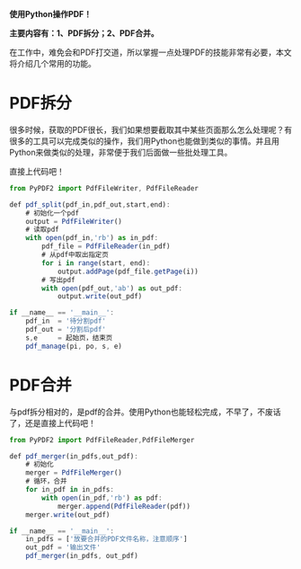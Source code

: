 **使用Python操作PDF！**

**主要内容有：1、PDF拆分；2、PDF合并。**

在工作中，难免会和PDF打交道，所以掌握一点处理PDF的技能非常有必要，本文将介绍几个常用的功能。

# **PDF拆分**

很多时候，获取的PDF很长，我们如果想要截取其中某些页面那么怎么处理呢？有很多的工具可以完成类似的操作，我们用Python也能做到类似的事情。并且用Python来做类似的处理，非常便于我们后面做一些批处理工具。

直接上代码吧！

```javascript
from PyPDF2 import PdfFileWriter, PdfFileReader

def pdf_split(pdf_in,pdf_out,start,end):
    # 初始化一个pdf
    output = PdfFileWriter()
    # 读取pdf
    with open(pdf_in,'rb') as in_pdf:
        pdf_file = PdfFileReader(in_pdf)
        # 从pdf中取出指定页
        for i in range(start, end):
            output.addPage(pdf_file.getPage(i))
        # 写出pdf
        with open(pdf_out,'ab') as out_pdf:
            output.write(out_pdf)

if __name__ == '__main__':
    pdf_in  = '待分割pdf'
    pdf_out = '分割后pdf'
    s,e     = 起始页，结束页
    pdf_manage(pi, po, s, e)
```

# **PDF合并**

与pdf拆分相对的，是pdf的合并。使用Python也能轻松完成，不早了，不废话了，还是直接上代码吧！

```javascript
from PyPDF2 import PdfFileReader,PdfFileMerger

def pdf_merger(in_pdfs,out_pdf):
    # 初始化
    merger = PdfFileMerger()
    # 循环，合并
    for in_pdf in in_pdfs:
        with open(in_pdf,'rb') as pdf:
            merger.append(PdfFileReader(pdf))
    merger.write(out_pdf)

if __name__ == '__main__':
    in_pdfs = ['放要合并的PDF文件名称，注意顺序']
    out_pdf = '输出文件'
    pdf_merger(in_pdfs, out_pdf)
```